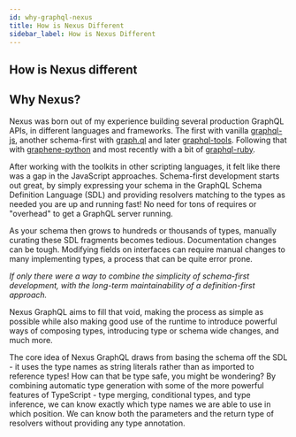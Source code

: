 ```yaml
---
id: why-graphql-nexus
title: How is Nexus Different
sidebar_label: How is Nexus Different
---
```


## How is Nexus different

## Why Nexus?

Nexus was born out of my experience building several production GraphQL APIs, in different languages and frameworks. The first with vanilla [graphql-js](https://github.com/graphql/graphql-js), another schema-first with [graph.ql](https://github.com/matthewmueller/graph.ql) and later [graphql-tools](https://github.com/apollographql/graphql-tools). Following that with [graphene-python](https://docs.graphene-python.org/en/latest/) and most recently with a bit of [graphql-ruby](http://graphql-ruby.org/).

After working with the toolkits in other scripting languages, it felt like there was a gap in the JavaScript approaches. Schema-first development starts out great, by simply expressing your schema in the GraphQL Schema Definition Language (SDL) and providing resolvers matching to the types as needed you are up and running fast! No need for tons of requires or "overhead" to get a GraphQL server running.

As your schema then grows to hundreds or thousands of types, manually curating these SDL fragments becomes tedious. Documentation changes can be tough. Modifying fields on interfaces can require manual changes to many implementing types, a process that can be quite error prone.

_If only there were a way to combine the simplicity of schema-first development, with the long-term maintainability of a definition-first approach._

Nexus GraphQL aims to fill that void, making the process as simple as possible while also making good use of the runtime to introduce powerful ways of composing types, introducing type or schema wide changes, and much more.

The core idea of Nexus GraphQL draws from basing the schema off the SDL - it uses the type names as string literals rather than as imported to reference types! How can that be type safe, you might be wondering? By combining automatic type generation with some of the more powerful features of TypeScript - type merging, conditional types, and type inference, we can know exactly which type names we are able to use in which position. We can know both the parameters and the return type of resolvers without providing any type annotation.
